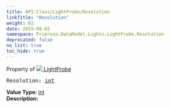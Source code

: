 ```yaml
---
title: API:Class/LightProbe/Resolution
linkTitle: "Resolution"
weight: 82
date: 2019-08-02
namespace: Primrose.DataModel.Lights.LightProbe.Resolution
deprecated: false
no_list: true
toc_hide: true
---
```

Property of <a href="/docs/api-reference/Class/LightProbe"><img src="/icons/silk/contrast.png"/>&nbsp;LightProbe</a>
<pre class="method-declaration">
Resolution: <a class="type" href="/docs/api-reference/System/Primitives#int32">int</a></pre>
<b>Value Type: </b>
<a class="type" href="/docs/api-reference/System/Primitives#int32">int</a>
<br/>
<b>Description: </b>